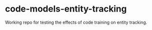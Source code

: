 # code-models-entity-tracking
Working repo for testing the effects of code training on entity tracking.
